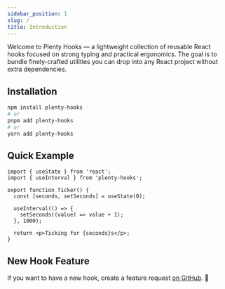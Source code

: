 ```yaml
---
sidebar_position: 1
slug: /
title: Introduction
---
```


Welcome to Plenty Hooks — a lightweight collection of reusable React hooks focused on strong typing and practical ergonomics. The goal is to bundle finely-crafted utilities you can drop into any React project without extra dependencies.

## Installation

```bash
npm install plenty-hooks
# or
pnpm add plenty-hooks
# or
yarn add plenty-hooks
```

## Quick Example

```tsx
import { useState } from 'react';
import { useInterval } from 'plenty-hooks';

export function Ticker() {
  const [seconds, setSeconds] = useState(0);

  useInterval(() => {
    setSeconds((value) => value + 1);
  }, 1000);

  return <p>Ticking for {seconds}s</p>;
}
```

## New Hook Feature

If you want to have a new hook, create a feature request [on GitHub](https://github.com/lukonik/plenty-hooks/issues/new). 🚀
